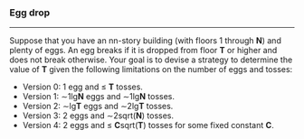 ### Egg drop 
<hr>

Suppose that you have an nn-story building (with floors 1 through **N**) and plenty of eggs. An egg breaks if it is dropped from floor __T__ or higher and does not break otherwise. Your goal is to devise a strategy to determine the value of  __T__ given the following limitations on the number of eggs and tosses:

* Version 0: 1 egg and ≤ **T** tosses. 
* Version 1:  ∼1lg**N** eggs and  ∼1lg**N** tosses. 
* Version 2: ∼lg**T** eggs and  ∼2lg**T** tosses.
* Version 3: 2 eggs and  ∼2sqrt(**N**) tosses.
* Version 4: 2 eggs and  ≤ **C**sqrt(**T**) tosses for some fixed constant __C__.

